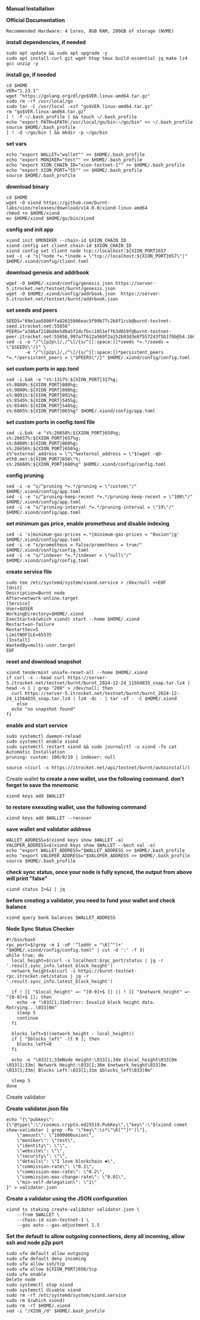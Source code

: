 **Manual Installation**

**Official Documentation**
```
Recommended Hardware: 4 Cores, 8GB RAM, 200GB of storage (NVME)
```

**install dependencies, if needed**
```
sudo apt update && sudo apt upgrade -y
sudo apt install curl git wget htop tmux build-essential jq make lz4 gcc unzip -y
```
**install go, if needed**
```
cd $HOME
VER="1.23.1"
wget "https://golang.org/dl/go$VER.linux-amd64.tar.gz"
sudo rm -rf /usr/local/go
sudo tar -C /usr/local -xzf "go$VER.linux-amd64.tar.gz"
rm "go$VER.linux-amd64.tar.gz"
[ ! -f ~/.bash_profile ] && touch ~/.bash_profile
echo "export PATH=$PATH:/usr/local/go/bin:~/go/bin" >> ~/.bash_profile
source $HOME/.bash_profile
[ ! -d ~/go/bin ] && mkdir -p ~/go/bin
```

**set vars**
```
echo "export WALLET="wallet"" >> $HOME/.bash_profile
echo "export MONIKER="test"" >> $HOME/.bash_profile
echo "export XION_CHAIN_ID="xion-testnet-1"" >> $HOME/.bash_profile
echo "export XION_PORT="55"" >> $HOME/.bash_profile
source $HOME/.bash_profile
```

**download binary**
```
cd $HOME
wget -O xiond https://github.com/burnt-labs/xion/releases/download/v14.0.0/xiond-linux-amd64
chmod +x $HOME/xiond
mv $HOME/xiond $HOME/go/bin/xiond
```

**config and init app**
```
xiond init $MONIKER --chain-id $XION_CHAIN_ID
xiond config set client chain-id $XION_CHAIN_ID
xiond config set client node tcp://localhost:${XION_PORT}657
sed -i -e "s|^node *=.*|node = \"tcp://localhost:${XION_PORT}657\"|" $HOME/.xiond/config/client.toml
```

**download genesis and addrbook**
```
wget -O $HOME/.xiond/config/genesis.json https://server-5.itrocket.net/testnet/burnt/genesis.json
wget -O $HOME/.xiond/config/addrbook.json  https://server-5.itrocket.net/testnet/burnt/addrbook.json
```

**set seeds and peers**
```
SEEDS="69e1aa5800ffa82615986eac5f99b77c2b8f1ccb@burnt-testnet-seed.itrocket.net:55656"
PEERS="a386af218bd4e5d0a5f2dcfbcc1051eff63d059f@burnt-testnet-peer.itrocket.net:55656,997a7f612a569f2a152b93d3e8f557243f5b1f8b@54.160.157.204:26656,36a85158fe89f309de1792a538783a7026807eb3@65.108.105.48:22356,65e8c0dd01f486121dbd355e406e57492fea9106@15.235.87.88:56656,eda838e8e0a162667a6d1b9a304f06d4996b6c97@[2001:41d0:203:e4db::5]:26656,48127813de5af0b9b1f5eb80fab04a00788e8753@13.250.105.204:26656,4466f63d256d3639336f4eb2e8d3f55f575cf3b4@211.219.19.141:29656,bbf8ef70a32c3248a30ab10b2bff399e73c6e03c@65.21.198.100:22356,f28fcb2d8d4c9c4388e5fdee5b4206fbe5d645f4@144.76.28.47:15256,009335a23ee0971519af088e6931a69bbd9e681d@5.9.107.249:15256,c1b664b464852487cefd9115d7b959059f6f2961@159.223.189.191:26656"
sed -i -e "/^\[p2p\]/,/^\[/{s/^[[:space:]]*seeds *=.*/seeds = \"$SEEDS\"/}" \
       -e "/^\[p2p\]/,/^\[/{s/^[[:space:]]*persistent_peers *=.*/persistent_peers = \"$PEERS\"/}" $HOME/.xiond/config/config.toml
```
**set custom ports in app.toml**
```
sed -i.bak -e "s%:1317%:${XION_PORT}317%g;
s%:8080%:${XION_PORT}080%g;
s%:9090%:${XION_PORT}090%g;
s%:9091%:${XION_PORT}091%g;
s%:8545%:${XION_PORT}545%g;
s%:8546%:${XION_PORT}546%g;
s%:6065%:${XION_PORT}065%g" $HOME/.xiond/config/app.toml
```

**set custom ports in config.toml file**
```
sed -i.bak -e "s%:26658%:${XION_PORT}658%g;
s%:26657%:${XION_PORT}657%g;
s%:6060%:${XION_PORT}060%g;
s%:26656%:${XION_PORT}656%g;
s%^external_address = \"\"%external_address = \"$(wget -qO- eth0.me):${XION_PORT}656\"%;
s%:26660%:${XION_PORT}660%g" $HOME/.xiond/config/config.toml
```

**config pruning**
```
sed -i -e "s/^pruning *=.*/pruning = \"custom\"/" $HOME/.xiond/config/app.toml 
sed -i -e "s/^pruning-keep-recent *=.*/pruning-keep-recent = \"100\"/" $HOME/.xiond/config/app.toml
sed -i -e "s/^pruning-interval *=.*/pruning-interval = \"19\"/" $HOME/.xiond/config/app.toml
```

**set minimum gas price, enable prometheus and disable indexing**
```
sed -i 's|minimum-gas-prices =.*|minimum-gas-prices = "0uxion"|g' $HOME/.xiond/config/app.toml
sed -i -e "s/prometheus = false/prometheus = true/" $HOME/.xiond/config/config.toml
sed -i -e "s/^indexer *=.*/indexer = \"null\"/" $HOME/.xiond/config/config.toml
```

**create service file**
```
sudo tee /etc/systemd/system/xiond.service > /dev/null <<EOF
[Unit]
Description=Burnt node
After=network-online.target
[Service]
User=$USER
WorkingDirectory=$HOME/.xiond
ExecStart=$(which xiond) start --home $HOME/.xiond
Restart=on-failure
RestartSec=5
LimitNOFILE=65535
[Install]
WantedBy=multi-user.target
EOF
```

**reset and download snapshot**
```
xiond tendermint unsafe-reset-all --home $HOME/.xiond
if curl -s --head curl https://server-5.itrocket.net/testnet/burnt/burnt_2024-12-24_11564835_snap.tar.lz4 | head -n 1 | grep "200" > /dev/null; then
  curl https://server-5.itrocket.net/testnet/burnt/burnt_2024-12-24_11564835_snap.tar.lz4 | lz4 -dc - | tar -xf - -C $HOME/.xiond
    else
  echo "no snapshot found"
fi
```

**enable and start service**
```
sudo systemctl daemon-reload
sudo systemctl enable xiond
sudo systemctl restart xiond && sudo journalctl -u xiond -fo cat
Automatic Installation
pruning: custom: 100/0/19 | indexer: null

source <(curl -s https://itrocket.net/api/testnet/burnt/autoinstall/)
```

Create wallet
**to create a new wallet, use the following command. don’t forget to save the mnemonic**
```
xiond keys add $WALLET
```

**to restore exexuting wallet, use the following command**
```
xiond keys add $WALLET --recover
```

**save wallet and validator address**
```
WALLET_ADDRESS=$(xiond keys show $WALLET -a)
VALOPER_ADDRESS=$(xiond keys show $WALLET --bech val -a)
echo "export WALLET_ADDRESS="$WALLET_ADDRESS >> $HOME/.bash_profile
echo "export VALOPER_ADDRESS="$VALOPER_ADDRESS >> $HOME/.bash_profile
source $HOME/.bash_profile
```

**check sync status, once your node is fully synced, the output from above will print "false"**
```
xiond status 2>&1 | jq 
```

**before creating a validator, you need to fund your wallet and check balance**
```
xiond query bank balances $WALLET_ADDRESS
```

**Node Sync Status Checker**
```
#!/bin/bash
rpc_port=$(grep -m 1 -oP '^laddr = "\K[^"]+' "$HOME/.xiond/config/config.toml" | cut -d ':' -f 3)
while true; do
  local_height=$(curl -s localhost:$rpc_port/status | jq -r '.result.sync_info.latest_block_height')
  network_height=$(curl -s https://burnt-testnet-rpc.itrocket.net/status | jq -r '.result.sync_info.latest_block_height')

  if ! [[ "$local_height" =~ ^[0-9]+$ ]] || ! [[ "$network_height" =~ ^[0-9]+$ ]]; then
    echo -e "\033[1;31mError: Invalid block height data. Retrying...\033[0m"
    sleep 5
    continue
  fi

  blocks_left=$((network_height - local_height))
  if [ "$blocks_left" -lt 0 ]; then
    blocks_left=0
  fi

  echo -e "\033[1;33mNode Height:\033[1;34m $local_height\033[0m \033[1;33m| Network Height:\033[1;36m $network_height\033[0m \033[1;33m| Blocks Left:\033[1;31m $blocks_left\033[0m"

  sleep 5
done
```

Create validator

**Create validator.json file**
```
echo "{\"pubkey\":{\"@type\":\"/cosmos.crypto.ed25519.PubKey\",\"key\":\"$(xiond comet show-validator | grep -Po '\"key\":\s*\"\K[^"]*')\"},
    \"amount\": \"1000000uxion\",
    \"moniker\": \"test\",
    \"identity\": \"\",
    \"website\": \"\",
    \"security\": \"\",
    \"details\": \"I love blockchain ❤️\",
    \"commission-rate\": \"0.1\",
    \"commission-max-rate\": \"0.2\",
    \"commission-max-change-rate\": \"0.01\",
    \"min-self-delegation\": \"1\"
}" > validator.json
```

**Create a validator using the JSON configuration**
```
xiond tx staking create-validator validator.json \
    --from $WALLET \
    --chain-id xion-testnet-1 \
	--gas auto --gas-adjustment 1.5
```

**Set the default to allow outgoing connections, deny all incoming, allow ssh and node p2p port**
```
sudo ufw default allow outgoing 
sudo ufw default deny incoming 
sudo ufw allow ssh/tcp 
sudo ufw allow ${XION_PORT}656/tcp
sudo ufw enable
Delete node
sudo systemctl stop xiond
sudo systemctl disable xiond
sudo rm -rf /etc/systemd/system/xiond.service
sudo rm $(which xiond)
sudo rm -rf $HOME/.xiond
sed -i "/XION_/d" $HOME/.bash_profile
```
